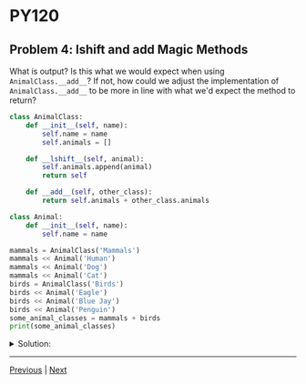 # PY120
## Problem 4: __lshift__ and __add__ Magic Methods

What is output? Is this what we would expect when using `AnimalClass.__add__`? If not, how could we adjust the implementation of `AnimalClass.__add__` to be more in line with what we'd expect the method to return?

```python
class AnimalClass:
    def __init__(self, name):
        self.name = name
        self.animals = []

    def __lshift__(self, animal):
        self.animals.append(animal)
        return self

    def __add__(self, other_class):
        return self.animals + other_class.animals

class Animal:
    def __init__(self, name):
        self.name = name

mammals = AnimalClass('Mammals')
mammals << Animal('Human')
mammals << Animal('Dog')
mammals << Animal('Cat')
birds = AnimalClass('Birds')
birds << Animal('Eagle')
birds << Animal('Blue Jay')
birds << Animal('Penguin')
some_animal_classes = mammals + birds
print(some_animal_classes)
```

<details>
<summary>Solution:</summary>

The output is a list of `Animal` objects: `[<Animal object at ...>, <Animal object at ...>, ...]`

This is not what we would typically expect when adding two `AnimalClass` objects together. When using the `+` operator, we would normally expect to get a new `AnimalClass` object containing all the animals from both classes, not just a plain list.

To make this more intuitive, we could adjust the `__add__` method:

```python
def __add__(self, other_class):
    new_class = AnimalClass(f"{self.name} and {other_class.name}")
    new_class.animals = self.animals + other_class.animals
    return new_class
```

This way, `mammals + birds` would return a new `AnimalClass` object containing all animals from both classes.

</details>

---

[Previous](03.md) | [Next](05.md)
